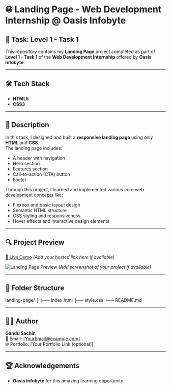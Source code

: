 # 🌐 Landing Page - Web Development Internship @ Oasis Infobyte

## 📌 Task: Level 1 - Task 1

This repository contains my **Landing Page** project completed as part of **Level 1 - Task 1** of the **Web Development Internship** offered by **Oasis Infobyte**.

---

## 🛠️ Tech Stack

- **HTML5**
- **CSS3**

---

## 📄 Description

In this task, I designed and built a **responsive landing page** using only **HTML** and **CSS**.  
The landing page includes:

- A header with navigation
- Hero section
- Features section
- Call-to-action (CTA) button
- Footer

Through this project, I learned and implemented various core web development concepts like:

- Flexbox and basic layout design
- Semantic HTML structure
- CSS styling and responsiveness
- Hover effects and interactive design elements

---

## 🔍 Project Preview

<!-- You can add a live demo link here if hosted -->
[🔗 Live Demo](#) *(Add your hosted link here if available)*

![Landing Page Preview](./preview.png) *(Add screenshot of your project if available)*

---

## 📁 Folder Structure

landing-page/
│
├── index.html
├── style.css
└── README.md


---

## 🙋‍♂️ Author

**Gandu Sachin**  
📧 Email: [YourEmail@example.com]  
🌐 Portfolio: [Your Portfolio Link (optional)]  

---

## 🏆 Acknowledgements

- **Oasis Infobyte** for this amazing learning opportunity.
